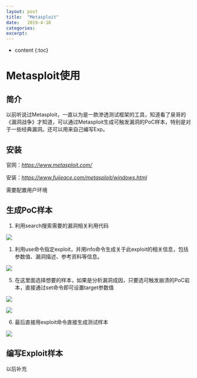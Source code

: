 ```yaml
---
layout: post
title:  "Metasploit"
date:   2019-4-16
categories: 
excerpt: 
---
```


* content
{:toc}


# **Metasploit使用**

## **简介**

以前听说过Metasploit，一直以为是一款渗透测试框架的工具，知道看了泉哥的《漏洞战争》才知道，可以通过Metasploit生成可触发漏洞的PoC样本，特别是对于一些经典漏洞。还可以用来自己编写Exp。

## **安装**

官网：*https://www.metasploit.com/*

安装：*https://www.fujieace.com/metasploit/windows.html*

需要配置用户环境

## **生成PoC样本**

1.  利用search搜索需要的漏洞相关利用代码

![](<http://ww1.sinaimg.cn/large/7fb67c86ly1g24exufmxfj211a0qujth.jpg>)

1.  利用use命令指定exploit，并用info命令生成关于此exploit的相关信息，包括参数值、漏洞描述、参考资料等信息。

![](<http://ww1.sinaimg.cn/large/7fb67c86ly1g24eznps2fj20qb0qk0vn.jpg>)

5.  在这里面选择想要的样本，如果是分析漏洞成因，只要选可触发崩溃的PoC岩本，直接通过set命令即可设置target参数值

![](<http://ww1.sinaimg.cn/large/7fb67c86ly1g24f2y3826j20uw0qkjv4.jpg>)

![](<http://ww1.sinaimg.cn/large/7fb67c86ly1g24f3jl1jyj20m001b3yf.jpg>)

6.  最后直接用exploit命令直接生成测试样本

![](<http://ww1.sinaimg.cn/large/7fb67c86ly1g24f4iw7bvj20kc02qq32.jpg>)

## **编写Exploit样本**

以后补充
